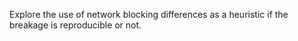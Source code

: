 Explore the use of network blocking differences as a heuristic if the breakage is reproducible or not.
